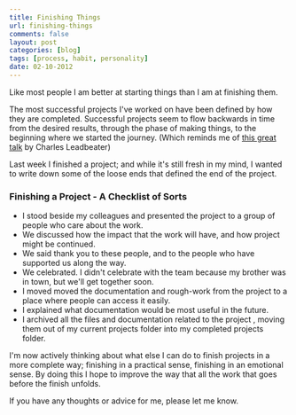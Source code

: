 ```yaml
---
title: Finishing Things
url: finishing-things
comments: false
layout: post
categories: [blog]
tags: [process, habit, personality]
date: 02-10-2012
---
```

Like most people I am better at starting things than I am at finishing them. 

The most successful projects I've worked on have been defined by how they are completed. Successful projects seem to flow backwards in time from the desired results, through the phase of making things, to the beginning where we started the journey. (Which reminds me of <a href="https://vimeo.com/10751957" title="On Perspective">this great talk</a> by Charles Leadbeater) 

Last week I finished a project; and while it's still fresh in my mind, I wanted to write down some of the loose ends that defined the end of the project. 

### Finishing a Project - A Checklist of Sorts
* I stood beside my colleagues and presented the project to a group of people who care about the work.
* We discussed how the impact that the work will have, and how project might be continued.
* We said thank you to these people, and to the people who have supported us along the way.
* <span class="strike">We celebrated</span>. I didn't celebrate with the team because my brother was in town, but we'll get together soon. 
* I moved moved the documentation and rough-work from the project to a place where people can access it easily. 
* I explained what documentation would be most useful in the future. 
* I archived all the files and documentation related to the project , moving them out of my current projects folder into my completed projects folder. 

I'm now actively thinking about what else I can do to finish projects in a more complete way; finishing in a practical sense, finishing in an emotional sense. By doing this I hope to improve the way that all the work that goes before the finish unfolds. 

If you have any thoughts or advice for me, please let me know.